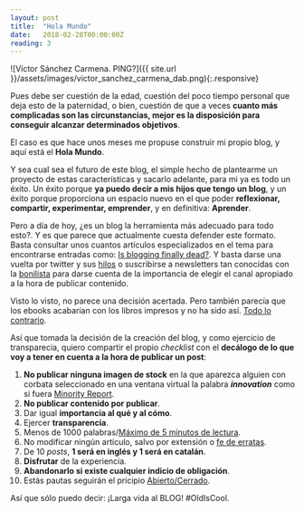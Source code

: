 ```yaml
---
layout: post
title:  "Hola Mundo"
date:   2018-02-28T00:00:00Z
reading: 3
---
```


![Víctor Sánchez Carmena. PING?]({{ site.url }}/assets/images/victor_sanchez_carmena_dab.png){:.responsive}

Pues debe ser cuestión de la edad, cuestión del poco tiempo personal que deja esto de la paternidad, o bien, cuestión de que a veces **cuanto más complicadas son las circunstancias, mejor es la disposición para conseguir alcanzar determinados objetivos**.

El caso es que hace unos meses me propuse construir mi propio blog, y aquí está el **Hola Mundo**.

<!--more-->

Y sea cual sea el futuro de este blog, el simple hecho de plantearme un proyecto de estas características y sacarlo adelante, para mi ya es todo un éxito. Un éxito porque **ya puedo decir a mis hijos que tengo un blog**, y un éxito porque proporciona un espacio nuevo en el que poder **reflexionar, compartir, experimentar, emprender**, y en definitiva: **Aprender**.

Pero a día de hoy, ¿es un blog la herramienta más adecuado para todo esto?. Y es que parece que actualmente cuesta defender este formato. Basta consultar unos cuantos artículos especializados en el tema para encontrarse entradas como: [Is blogging finally dead?](https://www.blogtyrant.com/is-blogging-finally-dead/). Y basta darse una vuelta por twitter y sus [hilos](https://twitter.com/manuelbartual/status/899719483752935426?lang=es) o suscribirse a newsletters tan conocidas con la [bonilista](http://bonillaware.us2.list-manage.com/subscribe?u=374c664073e1a1fa3deca53b4&id=e67967d43f)
 para darse cuenta de la importancia de elegir el canal apropiado a la hora de publicar contenido.

Visto lo visto, no parece una decisión acertada. Pero también parecía que los ebooks acabarían con los libros impresos y no ha sido así. [Todo lo contrario](https://www.theguardian.com/books/2017/mar/14/ebook-sales-continue-to-fall-nielsen-survey-uk-book-sales).

Así que tomada la decisión de la creación del blog, y como ejercicio de transparecia, quiero compartir el propio *checklist* con el **decálogo de lo que voy a tener en cuenta a la hora de publicar un post**:

1. **No publicar ninguna imagen de stock** en la que aparezca alguien con corbata seleccionado en una ventana virtual la palabra ***innovation*** como si fuera [Minority Report](https://www.filmaffinity.com/es/film660421.html).
2. **No publicar contenido por publicar**.
3. Dar igual **importancia al qué y al cómo**.
4. Ejercer **transparencia**.
5. Menos de 1000 palabras/[Máximo de 5 minutos de lectura](https://wordcounttools.com/).
6. No modificar ningún artículo, salvo por extensión o [fe de erratas](https://es.wikipedia.org/wiki/Errata).
7. De 10 *posts*, **1 será en inglés y 1 será en catalán**.
8. **Disfrutar** de la experiencia.
9. **Abandonarlo si existe cualquier indicio de obligación**.
10. Estás pautas seguirán el pricipio [Abierto/Cerrado](https://es.wikipedia.org/wiki/Principio_de_abierto/cerrado).



Así que sólo puedo decir: ¡Larga vida al BLOG! #OldIsCool.
